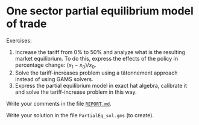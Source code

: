 # One sector partial equilibrium model of trade

Exercises:

1. Increase the tariff from 0% to 50% and analyze what is the resulting market
   equilibrium. To do this, express the effects of the policy in percentage
   change: $(x_1-x_0)/x_0$.
2. Solve the tariff-increases problem using a tâtonnement approach instead of
   using GAMS solvers.
3. Express the partial equilibrium model in exact hat algebra, calibrate it and
   solve the tariff-increase problem in this way.

Write your comments in the file [`REPORT.md`](REPORT.md).

Write your solution in the file `PartialEq_sol.gms` (to create).
